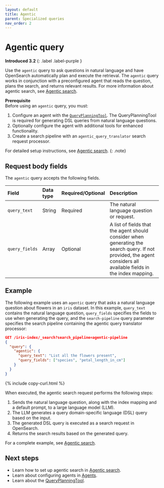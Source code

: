 ```yaml
---
layout: default
title: Agentic
parent: Specialized queries
nav_order: 2
---
```


# Agentic query
**Introduced 3.2**
{: .label .label-purple }

Use the `agentic` query to ask questions in natural language and have OpenSearch automatically plan and execute the retrieval. The `agentic` query works in conjunction with a preconfigured agent that reads the question, plans the search, and returns relevant results. For more information about agentic search, see [Agentic search]({{site.url}}{{site.baseurl}}/vector-search/ai-search/agentic-search/index/).

**Prerequisite**<br>
Before using an `agentic` query, you must:

1. Configure an agent with the [`QueryPlanningTool`]({{site.url}}{{site.baseurl}}/ml-commons-plugin/agents-tools/tools/query-planning-tool/). The QueryPlanningTool is required for generating DSL queries from natural language questions.
2. Optionally configure the agent with additional tools for enhanced functionality.
3. Create a search pipeline with an `agentic_query_translator` search request processor.

For detailed setup instructions, see [Agentic search]({{site.url}}{{site.baseurl}}/vector-search/ai-search/agentic-search/index/).
{: .note}

## Request body fields

The `agentic` query accepts the following fields.

Field | Data type | Required/Optional | Description
:--- | :--- | :--- | :---
`query_text` | String | Required | The natural language question or request.
`query_fields` | Array | Optional | A list of fields that the agent should consider when generating the search query. If not provided, the agent considers all available fields in the index mapping.

## Example

The following example uses an `agentic` query that asks a natural language question about flowers in an `iris` dataset. In this example, `query_text` contains the natural language question, `query_fields` specifies the fields to use when generating the query, and the `search-pipeline` query parameter specifies the search pipeline containing the agentic query translator processor:

```json
GET /iris-index/_search?search_pipeline=agentic-pipeline
{
  "query": {
    "agentic": {
      "query_text": "List all the flowers present",
      "query_fields": ["species", "petal_length_in_cm"]
    }
  }
}
```
{% include copy-curl.html %}

When executed, the agentic search request performs the following steps:

1. Sends the natural language question, along with the index mapping and a default prompt, to a large language model (LLM).
2. The LLM generates a query domain-specific language (DSL) query based on the input.
3. The generated DSL query is executed as a search request in OpenSearch.
4. Returns the search results based on the generated query.

For a complete example, see [Agentic search]({{site.url}}{{site.baseurl}}/vector-search/ai-search/agentic-search/index/).

## Next steps

- Learn how to set up agentic search in [Agentic search]({{site.url}}{{site.baseurl}}/vector-search/ai-search/agentic-search/index/).
- Learn about configuring agents in [Agents]({{site.url}}{{site.baseurl}}/ml-commons-plugin/agents-tools/agents/).
- Learn about the [QueryPlanningTool]({{site.url}}{{site.baseurl}}/ml-commons-plugin/agents-tools/tools/query-planning-tool/).